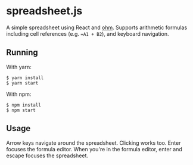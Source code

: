 # spreadsheet.js

A simple spreadsheet using React and [ohm](https://github.com/harc/ohm/). Supports arithmetic formulas including cell references (e.g. `=A1 + B2`), and keyboard navigation.

## Running

With yarn:

```
$ yarn install
$ yarn start
```

With npm:

```
$ npm install
$ npm start
```

## Usage

Arrow keys navigate around the spreadsheet. Clicking works too. Enter focuses the formula editor. When you're in the formula editor, enter and escape focuses the spreadsheet.

